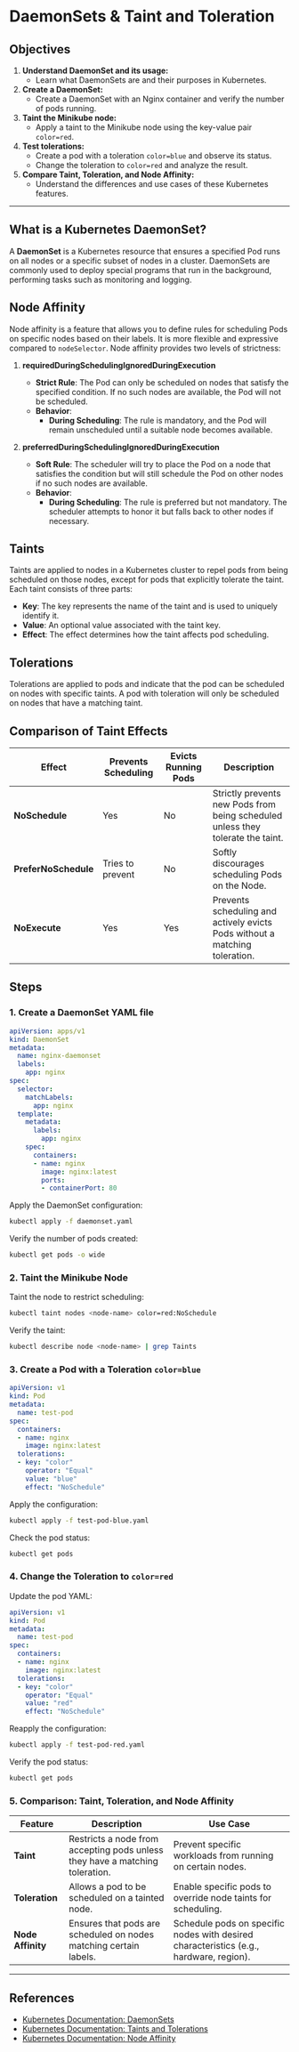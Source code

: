 #  DaemonSets & Taint and Toleration

## Objectives

1. **Understand DaemonSet and its usage:**
   - Learn what DaemonSets are and their purposes in Kubernetes.
2. **Create a DaemonSet:**
   - Create a DaemonSet with an Nginx container and verify the number of pods running.
3. **Taint the Minikube node:**
   - Apply a taint to the Minikube node using the key-value pair `color=red`.
4. **Test tolerations:**
   - Create a pod with a toleration `color=blue` and observe its status.
   - Change the toleration to `color=red` and analyze the result.
5. **Compare Taint, Toleration, and Node Affinity:**
   - Understand the differences and use cases of these Kubernetes features.

---
## What is a Kubernetes DaemonSet?

A **DaemonSet** is a Kubernetes resource that ensures a specified Pod runs on all nodes or a specific subset of nodes in a cluster. DaemonSets are commonly used to deploy special programs that run in the background, performing tasks such as monitoring and logging.

## Node Affinity

Node affinity is a feature that allows you to define rules for scheduling Pods on specific nodes based on their labels. It is more flexible and expressive compared to `nodeSelector`. Node affinity provides two levels of strictness:

1. **requiredDuringSchedulingIgnoredDuringExecution**
   - **Strict Rule**: The Pod can only be scheduled on nodes that satisfy the specified condition. If no such nodes are available, the Pod will not be scheduled.
   - **Behavior**:
     - **During Scheduling**: The rule is mandatory, and the Pod will remain unscheduled until a suitable node becomes available.

2. **preferredDuringSchedulingIgnoredDuringExecution**
   - **Soft Rule**: The scheduler will try to place the Pod on a node that satisfies the condition but will still schedule the Pod on other nodes if no such nodes are available.
   - **Behavior**:
     - **During Scheduling**: The rule is preferred but not mandatory. The scheduler attempts to honor it but falls back to other nodes if necessary.

## Taints

Taints are applied to nodes in a Kubernetes cluster to repel pods from being scheduled on those nodes, except for pods that explicitly tolerate the taint. Each taint consists of three parts:

- **Key**: The key represents the name of the taint and is used to uniquely identify it.
- **Value**: An optional value associated with the taint key.
- **Effect**: The effect determines how the taint affects pod scheduling.
## Tolerations
Tolerations are applied to pods and indicate that the pod can be scheduled on nodes with specific taints. A pod with toleration will only be scheduled on nodes that have a matching taint.

## Comparison of Taint Effects

| Effect           | Prevents Scheduling | Evicts Running Pods | Description                                                            |
|------------------|---------------------|---------------------|-----------------------------------------------------------------------|
| **NoSchedule**   | Yes                 | No                  | Strictly prevents new Pods from being scheduled unless they tolerate the taint. |
| **PreferNoSchedule** | Tries to prevent   | No                  | Softly discourages scheduling Pods on the Node.                        |
| **NoExecute**    | Yes                 | Yes                 | Prevents scheduling and actively evicts Pods without a matching toleration.     |

## Steps

### 1. Create a DaemonSet YAML file
```yaml
apiVersion: apps/v1
kind: DaemonSet
metadata:
  name: nginx-daemonset
  labels:
    app: nginx
spec:
  selector:
    matchLabels:
      app: nginx
  template:
    metadata:
      labels:
        app: nginx
    spec:
      containers:
      - name: nginx
        image: nginx:latest
        ports:
        - containerPort: 80
```

Apply the DaemonSet configuration:
```bash
kubectl apply -f daemonset.yaml
```

Verify the number of pods created:
```bash
kubectl get pods -o wide
```



### 2. Taint the Minikube Node
Taint the node to restrict scheduling:
```bash
kubectl taint nodes <node-name> color=red:NoSchedule
```

Verify the taint:
```bash
kubectl describe node <node-name> | grep Taints
```

### 3. Create a Pod with a Toleration `color=blue`
```yaml
apiVersion: v1
kind: Pod
metadata:
  name: test-pod
spec:
  containers:
  - name: nginx
    image: nginx:latest
  tolerations:
  - key: "color"
    operator: "Equal"
    value: "blue"
    effect: "NoSchedule"
```

Apply the configuration:
```bash
kubectl apply -f test-pod-blue.yaml
```

Check the pod status:
```bash
kubectl get pods
```

### 4. Change the Toleration to `color=red`
Update the pod YAML:
```yaml
apiVersion: v1
kind: Pod
metadata:
  name: test-pod
spec:
  containers:
  - name: nginx
    image: nginx:latest
  tolerations:
  - key: "color"
    operator: "Equal"
    value: "red"
    effect: "NoSchedule"
```

Reapply the configuration:
```bash
kubectl apply -f test-pod-red.yaml
```

Verify the pod status:
```bash
kubectl get pods
```



### 5. Comparison: Taint, Toleration, and Node Affinity

| Feature         | Description                                                                                 | Use Case                                                                                         |
|-----------------|---------------------------------------------------------------------------------------------|--------------------------------------------------------------------------------------------------|
| **Taint**       | Restricts a node from accepting pods unless they have a matching toleration.                | Prevent specific workloads from running on certain nodes.                                       |
| **Toleration**  | Allows a pod to be scheduled on a tainted node.                                             | Enable specific pods to override node taints for scheduling.                                    |
| **Node Affinity** | Ensures that pods are scheduled on nodes matching certain labels.                          | Schedule pods on specific nodes with desired characteristics (e.g., hardware, region).          |

---

## References
- [Kubernetes Documentation: DaemonSets](https://kubernetes.io/docs/concepts/workloads/controllers/daemonset/)
- [Kubernetes Documentation: Taints and Tolerations](https://kubernetes.io/docs/concepts/scheduling-eviction/taint-and-toleration/)
- [Kubernetes Documentation: Node Affinity](https://kubernetes.io/docs/concepts/scheduling-eviction/assign-pod-node/)
